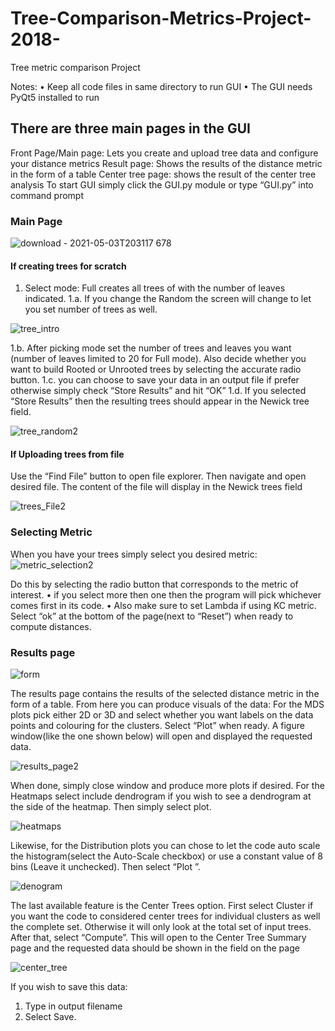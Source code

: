 # Tree-Comparison-Metrics-Project-2018-
Tree metric comparison Project 

Notes:
• Keep all code files in same directory to run GUI
• The GUI needs PyQt5 installed to run

## There are three main pages in the GUI
Front Page/Main page: Lets you create and upload tree data and configure your distance metrics
Result page: Shows the results of the distance metric in the form of a table
Center tree page: shows the result of the center tree analysis
To start GUI simply click the GUI.py module or type “GUI.py” into command prompt 


### Main Page 
![download - 2021-05-03T203117 678](https://user-images.githubusercontent.com/8816121/116958382-42eaa580-ac4f-11eb-9332-1f1291a203d6.png)

#### If creating trees for scratch
1. Select mode: Full creates all trees of with the number of leaves indicated.
1.a. If you change the Random the screen will change to let you set number of trees as
well. 


![tree_intro](https://user-images.githubusercontent.com/8816121/114090870-d5747080-986c-11eb-95db-49f98a010b12.JPG)

 1.b. After picking mode set the number of trees and leaves you want (number of leaves
limited to 20 for Full mode). Also decide whether you want to build Rooted or Unrooted trees by
selecting the accurate radio button.
 1.c. you can choose to save your data in an output file if prefer otherwise simply check
“Store Results” and hit “OK”
 1.d. If you selected “Store Results” then the resulting trees should appear in the Newick
tree field. 

![tree_random2](https://user-images.githubusercontent.com/8816121/114092717-0eade000-986f-11eb-9e83-294ff05795d3.JPG)




#### If Uploading trees from file
Use the “Find File” button to open file explorer. Then navigate and open desired file. The content of the
file will display in the Newick trees field

![trees_File2](https://user-images.githubusercontent.com/8816121/114092553-ddcdab00-986e-11eb-8813-3a2a97bbbf28.JPG)


### Selecting Metric
When you have your trees simply select you desired metric:
![metric_selection2](https://user-images.githubusercontent.com/8816121/114092886-4157d880-986f-11eb-86ee-d64803033c51.JPG)


Do this by selecting the radio button that corresponds to the metric of interest.
• if you select more then one then the program will pick whichever comes first in its code.
• Also make sure to set Lambda if using KC metric.
Select “ok” at the bottom of the page(next to “Reset”) when ready to compute distances.

### Results page

![form](https://user-images.githubusercontent.com/8816121/114092347-a232e100-986e-11eb-9e50-2de3403d52bb.JPG)



The results page contains the results of the selected distance metric in the form of a table.
From here you can produce visuals of the data:
For the MDS plots pick either 2D or 3D and select whether you want labels on the data points and
colouring for the clusters.
Select “Plot” when ready.
A figure window(like the one shown below) will open and displayed the requested data. 

![results_page2](https://user-images.githubusercontent.com/8816121/114093014-6ea48680-986f-11eb-8fef-9a7654318957.JPG)

When done, simply close window and produce more plots if desired. 
For the Heatmaps select include dendrogram if you wish to see a dendrogram at the side of the
heatmap. Then simply select plot.

![heatmaps](https://user-images.githubusercontent.com/8816121/114093122-972c8080-986f-11eb-8b97-ccd93480f251.JPG)


Likewise, for the Distribution plots you can chose to let the code auto scale the histogram(select the
Auto-Scale checkbox) or use a constant value of 8 bins (Leave it unchecked). Then select “Plot ”.

![denogram](https://user-images.githubusercontent.com/8816121/114093183-a7dcf680-986f-11eb-88fb-e3bcc8d793c2.JPG)


The last available feature is the Center Trees option.
First select Cluster if you want the code to considered center trees for individual clusters as well the
complete set. Otherwise it will only look at the total set of input trees.
After that, select “Compute”. This will open to the Center Tree Summary page and the requested data
should be shown in the field on the page

![center_tree](https://user-images.githubusercontent.com/8816121/114093377-e4a8ed80-986f-11eb-9068-2865003ec920.JPG)



If you wish to save this data:
1. Type in output filename
2. Select Save. 



